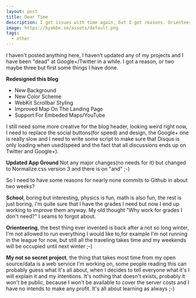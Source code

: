 ```yaml
---
layout: post
title: Dear Time
description: I got issues with time again, but I got reasons. Orienteering, School, and the next big project.
image: https://byabbe.se/assets/default.png
tags:
  - other
---
```

I haven't posted anything here, I haven't updated any of my projects and I have been "dead" at Google+/Twitter in a while. I got a reason, or two maybe three but first some things I have done.

**Redesigned this blog**

 - New Background
 - New Color Scheme 
 - WebKit Scrollbar Styling
 - Improved Map On The Landing Page
 - Support For Embeded Maps/YouTube
 
I still need some more creative for the blog header, looking weird right now, I need to replace the social buttons(for speed) and design, the Google+ one is really slow and I need to write some script to make sure that Disqus is only loading when used(speed and the fact that all discussions ends up on Twitter and Google+).


**Updated App Ground**
Not any major changes(no needs for it) but changed to Normalize.css version 3 and there is on "and" ;-)

So I need to have some reasons for nearly none commits to Github in about two weeks?

**School**, boring but interesting, physics is fun, math is also fun, the rest is just boring, I'm quite sure that I have the grades I need but now I end up working to improve them anyway. My old thought "Why work for grades I don't need?" I seams to forgot about.

**Orienteering**, the best thing ever invented is back after a not so long winter, I'm not allowed to run everything I would like to,for example I'm not running in the league for now, but still all the traveling takes time and my weekends will be occupied until next winter ;-)

**My not so secret project**, the thing that takes most time from my open source/data is a web service I'm working on, some people reading this can probably guess what it's all about, when I decides to tell everyone what it's I will explain it and my intentions. It's nothing that doesn't exists, probably it won't be public, because I won't be available to cover the server costs and I have no intends to make any profit. It's all about learning as always ;-)